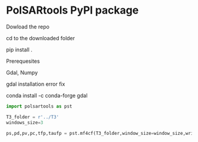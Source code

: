 # PolSARtools PyPI package
 
 Dowload the repo
 
 cd to the downloaded folder
 
 pip install .
 
 Prerequesites 
 
 Gdal, Numpy
 
 gdal installation error fix
 
 conda install -c conda-forge gdal
 
```python
import polsartools as pst

T3_folder = r'../T3'
windows_size=3

ps,pd,pv,pc,tfp,taufp = pst.mf4cf(T3_folder,window_size=window_size,write_flag=1)

```
